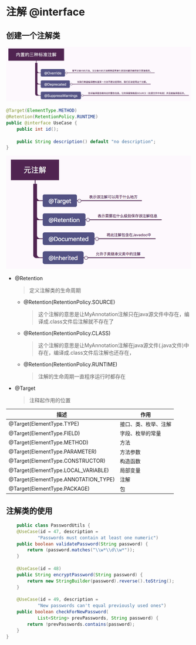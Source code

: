 # 注解 @interface

## 创建一个注解类

![标准注解](img/ann_002.png)

```java
@Target(ElementType.METHOD)
@Retention(RetentionPolicy.RUNTIME)
public @interface UseCase {
    public int id();

    public String description() default "no description";
}
```

![元注解](img/ann_001.png)

- @Retention
  >定义注解类的生命周期
  - @Retention(RetentionPolicy.SOURCE)
    >这个注解的意思是让MyAnnotation注解只在java源文件中存在，编译成.class文件后注解就不存在了
  - @Retention(RetentionPolicy.CLASS)
    >这个注解的意思是让MyAnnotation注解在java源文件(.java文件)中存在，编译成.class文件后注解也还存在，
  - @Retention(RetentionPolicy.RUNTIME)
    >注解的生命周期一直程序运行时都存在
- @Target
  >注释起作用的位置

|描述|作用|
|--|--|
|@Target(ElementType.TYPE)|接口、类、枚举、注解|
|@Target(ElementType.FIELD)|字段、枚举的常量|
|@Target(ElementType.METHOD)|方法|
|@Target(ElementType.PARAMETER)|方法参数|
|@Target(ElementType.CONSTRUCTOR)|构造函数|
|@Target(ElementType.LOCAL_VARIABLE)|局部变量|
|@Target(ElementType.ANNOTATION_TYPE)|注解|
|@Target(ElementType.PACKAGE)|包|

## 注解类的使用

```java
    public class PasswordUtils {
    @UseCase(id = 47, description =
            "Passwords must contain at least one numeric")
    public boolean validatePassword(String password) {
        return (password.matches("\\w*\\d\\w*"));
    }

    @UseCase(id = 48)
    public String encryptPassword(String password) {
        return new StringBuilder(password).reverse().toString();
    }

    @UseCase(id = 49, description =
            "New passwords can't equal previously used ones")
    public boolean checkForNewPassword(
            List<String> prevPasswords, String password) {
        return !prevPasswords.contains(password);
    }
}
```
